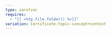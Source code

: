 ```yaml
---
type: varofvar
requires:
  - "[[ <%tp.file.folder() %>]]"
variation: Certificate-topic-concept+context
---
```

